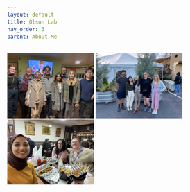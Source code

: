 ```yaml
---
layout: default
title: Olson Lab
nav_order: 3
parent: About Me
---
```


<img src="/assets/images/olsonlab1.jpg" alt="drawing" width="200"/>

<img src="/assets/images/olsonlab2.jpg" alt="drawing" width="200"/>

<img src="/assets/images/olsonlab3.jpg" alt="drawing" width="200"/>
